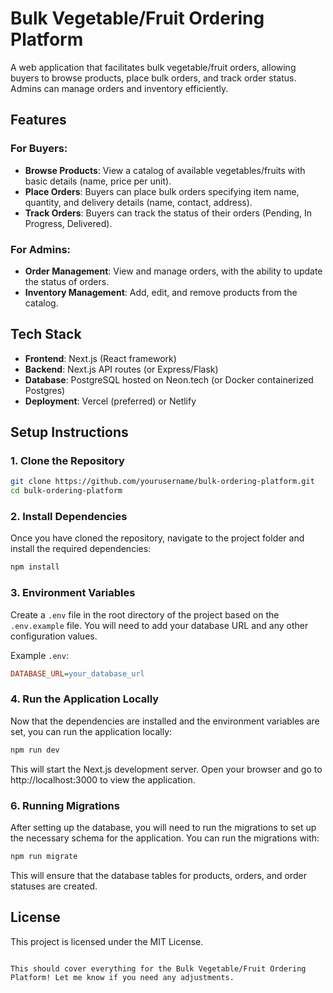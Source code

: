 
# Bulk Vegetable/Fruit Ordering Platform

A web application that facilitates bulk vegetable/fruit orders, allowing buyers to browse products, place bulk orders, and track order status. Admins can manage orders and inventory efficiently.

## Features

### For Buyers:
- **Browse Products**: View a catalog of available vegetables/fruits with basic details (name, price per unit).
- **Place Orders**: Buyers can place bulk orders specifying item name, quantity, and delivery details (name, contact, address).
- **Track Orders**: Buyers can track the status of their orders (Pending, In Progress, Delivered).

### For Admins:
- **Order Management**: View and manage orders, with the ability to update the status of orders.
- **Inventory Management**: Add, edit, and remove products from the catalog.

## Tech Stack
- **Frontend**: Next.js (React framework)
- **Backend**: Next.js API routes (or Express/Flask)
- **Database**: PostgreSQL hosted on Neon.tech (or Docker containerized Postgres)
- **Deployment**: Vercel (preferred) or Netlify

## Setup Instructions

### 1. Clone the Repository
```bash
git clone https://github.com/yourusername/bulk-ordering-platform.git
cd bulk-ordering-platform
```

### 2. Install Dependencies
Once you have cloned the repository, navigate to the project folder and install the required dependencies:
```bash
npm install
```

### 3. Environment Variables
Create a `.env` file in the root directory of the project based on the `.env.example` file. You will need to add your database URL and any other configuration values.

Example `.env`:
```ini
DATABASE_URL=your_database_url
```

### 4. Run the Application Locally
Now that the dependencies are installed and the environment variables are set, you can run the application locally:
```bash
npm run dev
```
This will start the Next.js development server. Open your browser and go to http://localhost:3000 to view the application.

### 6. Running Migrations
After setting up the database, you will need to run the migrations to set up the necessary schema for the application. You can run the migrations with:
```bash
npm run migrate
```
This will ensure that the database tables for products, orders, and order statuses are created.




## License
This project is licensed under the MIT License.
```

This should cover everything for the Bulk Vegetable/Fruit Ordering Platform! Let me know if you need any adjustments.
